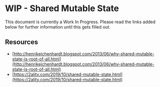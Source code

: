# WIP - Shared Mutable State

This document is currently a Work In Progress. Please read the links added below for further information until this gets filled out.

## Resources

* [http://henrikeichenhardt.blogspot.com/2013/06/why-shared-mutable-state-is-root-of-all.html](http://henrikeichenhardt.blogspot.com/2013/06/why-shared-mutable-state-is-root-of-all.html)
* [https://2ality.com/2019/10/shared-mutable-state.html](https://2ality.com/2019/10/shared-mutable-state.html)

